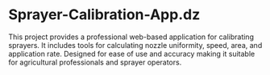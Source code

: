 # Sprayer-Calibration-App.dz
This project provides a professional web-based application for calibrating sprayers. It includes tools for calculating nozzle uniformity, speed, area, and application rate. Designed for ease of use and accuracy  making it suitable for agricultural professionals and sprayer operators.

